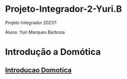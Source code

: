 # Projeto-Integrador-2-Yuri.B

Projeto Integrador 2021/1

Aluno: Yuri Marques Barboza

# Introdução a Domótica

## [Introducao Domotica](https://github.com/Yuri-m-b/Projeto-Integrador-2-Yuri.B/blob/main/Introdu%C3%A7%C3%A3o.md)
